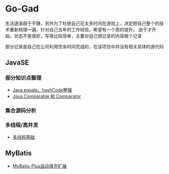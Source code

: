 # Go-Gad
生活逐渐趋于平静，另外为了杜绝自己花太多时间在游戏上，决定把自己整个的技术重新梳理一遍，
​ 针对自己五年的工作经验，希望有一个质的提升。
​ 由于才开始，状态不是很好，写得比较简单，主要对自己想记录的内容做个记录

部分记录是自己在公司利用空余时间完成的，在该项目中并没有相关具体的源代码

## JavaSE

### 部分知识点整理

- [Java equals、hashCode整理](./blob/master/notes/se/equals与hashCode整理.md)
- [Java  Comparable 和 Comparator](https://github.com/zhangjukai/Go-Gad/blob/master/notes/se/Comparable和Comparator.md)

### 集合源码分析

### 多线程/高并发

- [多线程基础](https://github.com/zhangjukai/Go-Gad/blob/master/notes/thread/Thread.md)

## MyBatis

- [MyBatis-Plus自动填充扩展](https://github.com/zhangjukai/Go-Gad/blob/master/notes/MyBatis/MyBatis-Plus自动填充扩展.md)

